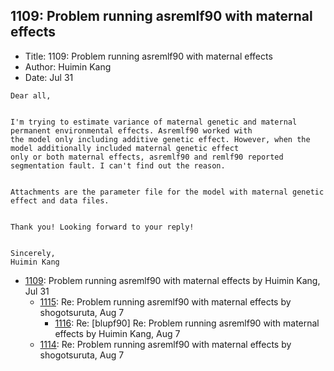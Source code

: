 ## 1109: Problem running asremlf90 with maternal effects

- Title: 1109: Problem running asremlf90 with maternal effects
- Author: Huimin Kang
- Date: Jul 31
```
Dear all,


I'm trying to estimate variance of maternal genetic and maternal permanent environmental effects. Asremlf90 worked with
the model only including additive genetic effect. However, when the model additionally included maternal genetic effect
only or both maternal effects, asremlf90 and remlf90 reported segmentation fault. I can't find out the reason.


Attachments are the parameter file for the model with maternal genetic effect and data files. 


Thank you! Looking forward to your reply!


Sincerely,
Huimin Kang
```

- [1109](1109.md): Problem running asremlf90 with maternal effects by Huimin Kang, Jul 31
    - [1115](1115.md): Re: Problem running asremlf90 with maternal effects by shogotsuruta, Aug 7
        - [1116](1116.md): Re: [blupf90] Re: Problem running asremlf90 with maternal effects by Huimin Kang, Aug 7
    - [1114](1114.md): Re: Problem running asremlf90 with maternal effects by shogotsuruta, Aug 7

